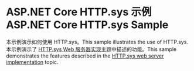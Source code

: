 # <a name="aspnet-core-httpsys-sample"></a><span data-ttu-id="b497e-101">ASP.NET Core HTTP.sys 示例</span><span class="sxs-lookup"><span data-stu-id="b497e-101">ASP.NET Core HTTP.sys Sample</span></span>

<span data-ttu-id="b497e-102">本示例演示如何使用 HTTP.sys。</span><span class="sxs-lookup"><span data-stu-id="b497e-102">This sample illustrates the use of HTTP.sys.</span></span> <span data-ttu-id="b497e-103">本示例演示了 [HTTP.sys Web 服务器实现](https://docs.microsoft.com/aspnet/core/fundamentals/servers/httpsys)主题中描述的功能。</span><span class="sxs-lookup"><span data-stu-id="b497e-103">This sample demonstrates the features described in the [HTTP.sys web server implementation](https://docs.microsoft.com/aspnet/core/fundamentals/servers/httpsys) topic.</span></span>
